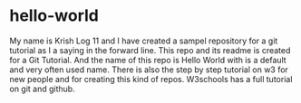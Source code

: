 # hello-world
My name is Krish Log 11 and I have created a sampel repository for a git tutorial as I a saying in the forward line. This repo and its readme is created for a Git Tutorial. And the name of this repo is Hello World with is a default and very often used name.
There is also the step by step tutorial on w3  for new people and for creating this kind of repos.
W3schools has a full tutorial on git and github. 
